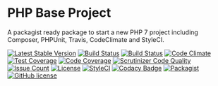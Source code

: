# PHP Base Project
A packagist ready package to start a new PHP 7 project including Composer, PHPUnit, Travis, CodeClimate and StyleCI.

[![Latest Stable Version](https://poser.pugx.org/php-base-project/php-base-project/v/stable)](https://packagist.org/packages/php-base-project/php-base-project)
[![Build Status](https://travis-ci.org/iranianpep/php-base-project.svg?branch=master)](https://travis-ci.org/iranianpep/php-base-project)
[![Build Status](https://scrutinizer-ci.com/g/iranianpep/php-base-project/badges/build.png?b=master)](https://scrutinizer-ci.com/g/iranianpep/php-base-project/build-status/master)
[![Code Climate](https://codeclimate.com/github/iranianpep/php-base-project/badges/gpa.svg)](https://codeclimate.com/github/iranianpep/php-base-project)
[![Test Coverage](https://codeclimate.com/github/iranianpep/php-base-project/badges/coverage.svg)](https://codeclimate.com/github/iranianpep/php-base-project/coverage)
[![Code Coverage](https://scrutinizer-ci.com/g/iranianpep/php-base-project/badges/coverage.png?b=master)](https://scrutinizer-ci.com/g/iranianpep/php-base-project/?branch=master)
[![Scrutinizer Code Quality](https://scrutinizer-ci.com/g/iranianpep/php-base-project/badges/quality-score.png?b=master)](https://scrutinizer-ci.com/g/iranianpep/php-base-project/?branch=master)
[![Issue Count](https://codeclimate.com/github/iranianpep/php-base-project/badges/issue_count.svg)](https://codeclimate.com/github/iranianpep/php-base-project)
[![License](https://poser.pugx.org/php-base-project/php-base-project/license)](https://packagist.org/packages/php-base-project/php-base-project)
[![StyleCI](https://styleci.io/repos/88731011/shield?branch=master)](https://styleci.io/repos/88731011)
[![Codacy Badge](https://api.codacy.com/project/badge/Grade/f6798ce3c00e4de083d89f289b6c9285)](https://www.codacy.com/app/iranianpep/php-base-project?utm_source=github.com&amp;utm_medium=referral&amp;utm_content=iranianpep/php-base-project&amp;utm_campaign=Badge_Grade)
[![Packagist](https://img.shields.io/packagist/dt/php-base-project/php-base-project.svg)](https://packagist.org/packages/php-base-project/php-base-project)
[![GitHub license](https://img.shields.io/badge/license-MIT-blue.svg)](https://raw.githubusercontent.com/iranianpep/php-base-project/master/LICENSE)
